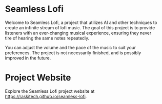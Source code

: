 # Seamless Lofi

Welcome to Seamless Lofi, a project that utilizes AI and other techniques to create an infinite stream of lofi music. The goal of this project is to provide listeners with an ever-changing musical experience, ensuring they never tire of hearing the same notes repeatedly.

You can adjust the volume and the pace of the music to suit your preferences. The project is not necessarily finished, and is possibly improved in the future.

# Project Website
Explore the Seamless Lofi project website at https://raskitech.github.io/seamless-lofi.